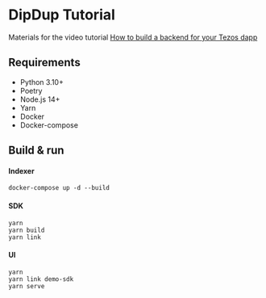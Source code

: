 # DipDup Tutorial

Materials for the video tutorial [How to build a backend for your Tezos dapp](https://www.youtube.com/watch?v=K-1s6fCBegc)

## Requirements

* Python 3.10+
* Poetry
* Node.js 14+
* Yarn
* Docker
* Docker-compose

## Build & run

#### Indexer

```
docker-compose up -d --build
```

#### SDK

```
yarn
yarn build
yarn link
```

#### UI

```
yarn
yarn link demo-sdk
yarn serve
```
